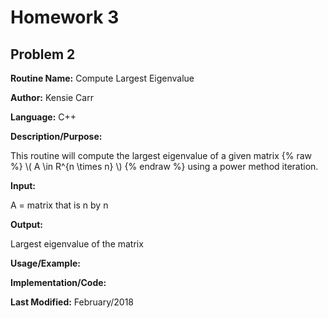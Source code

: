 # Homework 3
## Problem 2
**Routine Name:**           Compute Largest Eigenvalue

**Author:** Kensie Carr

**Language:** C++

**Description/Purpose:** 

This routine will compute the largest eigenvalue of a given matrix 
{% raw %}
\\( A \in R^{n \times n} \\)
{% endraw %} using a power method iteration.

**Input:**

A = matrix that is n by n

**Output:** 

Largest eigenvalue of the matrix

**Usage/Example:**


**Implementation/Code:** 

**Last Modified:** February/2018
